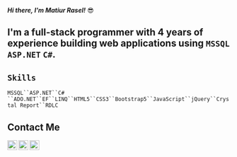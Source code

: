 ***Hi there, I'm _Matiur Rasel_!*** 😎
## I'm a full-stack programmer with 4 years of experience building web applications using `MSSQL` `ASP.NET` `C#`.

## `Skills`
`MSSQL``ASP.NET``C# ``ADO.NET``EF``LINQ``HTML5``CSS3``Bootstrap5``JavaScript``jQuery``Crystal Report``RDLC`

## Contact Me
<a href="https://www.linkedin.com/in/matiur-rasel-05a6b316b/" target="_blank">
  <img align="left" alt="LinkedIn" width="22px" src="https://cdn.jsdelivr.net/npm/simple-icons@v3/icons/linkedin.svg" />
</a>
<a href="https://www.facebook.com/matiurrasel/" target="_blank">
  <img align="left" alt="Facebook" width="22px" src="https://cdn.jsdelivr.net/npm/simple-icons@v3/icons/facebook.svg" />
</a>
<a href="mailto:matiurrasel1002@gmail.com" target="_blank"> 
  <img align="left" alt="Mail" width="22px" src="https://cdn.jsdelivr.net/npm/simple-icons@v3/icons/gmail.svg" /> 
</a>
 




